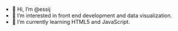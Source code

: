 - 👋 Hi, I’m @essij
- 👀 I’m interested in front end development and data visualization.
- 🌱 I’m currently learning HTML5 and JavaScript.


<!---
essij/essij is a ✨ special ✨ repository because its `README.md` (this file) appears on your GitHub profile.
You can click the Preview link to take a look at your changes.
--->

